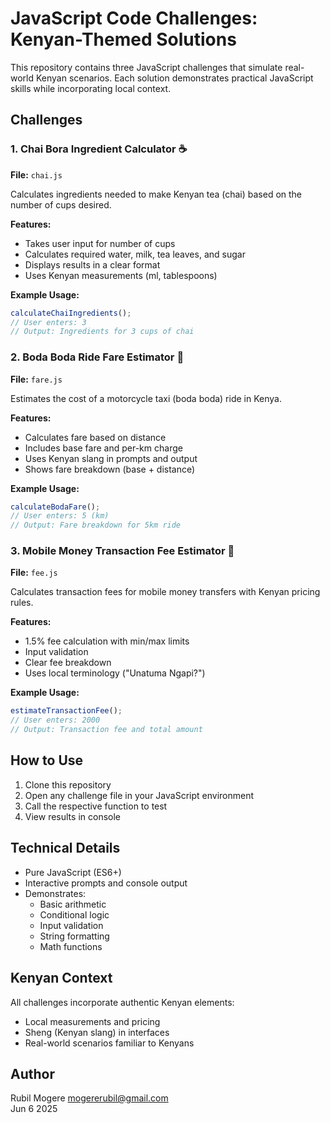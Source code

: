 # JavaScript Code Challenges: Kenyan-Themed Solutions

This repository contains three JavaScript challenges that simulate real-world Kenyan scenarios. Each solution demonstrates practical JavaScript skills while incorporating local context.

## Challenges

### 1. Chai Bora Ingredient Calculator ☕

**File:** `chai.js`

Calculates ingredients needed to make Kenyan tea (chai) based on the number of cups desired.

**Features:**
- Takes user input for number of cups
- Calculates required water, milk, tea leaves, and sugar
- Displays results in a clear format
- Uses Kenyan measurements (ml, tablespoons)

**Example Usage:**
```javascript
calculateChaiIngredients();
// User enters: 3
// Output: Ingredients for 3 cups of chai
```

### 2. Boda Boda Ride Fare Estimator 🛵

**File:** `fare.js`

Estimates the cost of a motorcycle taxi (boda boda) ride in Kenya.

**Features:**
- Calculates fare based on distance
- Includes base fare and per-km charge
- Uses Kenyan slang in prompts and output
- Shows fare breakdown (base + distance)

**Example Usage:**
```javascript
calculateBodaFare();
// User enters: 5 (km)
// Output: Fare breakdown for 5km ride
```

### 3. Mobile Money Transaction Fee Estimator 📱

**File:** `fee.js`

Calculates transaction fees for mobile money transfers with Kenyan pricing rules.

**Features:**
- 1.5% fee calculation with min/max limits
- Input validation
- Clear fee breakdown
- Uses local terminology ("Unatuma Ngapi?")

**Example Usage:**
```javascript
estimateTransactionFee();
// User enters: 2000
// Output: Transaction fee and total amount
```

## How to Use

1. Clone this repository
2. Open any challenge file in your JavaScript environment
3. Call the respective function to test
4. View results in console

## Technical Details

- Pure JavaScript (ES6+)
- Interactive prompts and console output
- Demonstrates:
  - Basic arithmetic
  - Conditional logic
  - Input validation
  - String formatting
  - Math functions

## Kenyan Context

All challenges incorporate authentic Kenyan elements:
- Local measurements and pricing
- Sheng (Kenyan slang) in interfaces
- Real-world scenarios familiar to Kenyans

## Author

Rubil Mogere
mogererubil@gmail.com  
Jun 6 2025  

